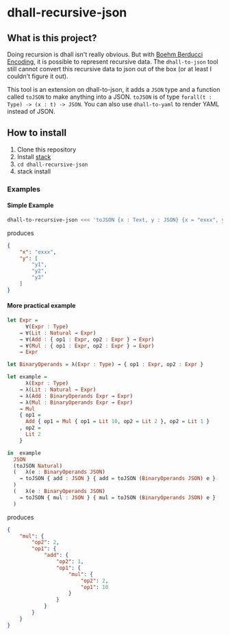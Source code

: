 # dhall-recursive-json

## What is this project?

Doing recursion is dhall isn't really obvious. But with [Boehm Berducci Encoding](https://github.com/dhall-lang/dhall-lang/wiki/How-to-translate-recursive-code-to-Dhall), it is possible to represent recursive data.
The `dhall-to-json` tool still cannot convert this recursive data to json out of the box (or at least I couldn't figure it out).

This tool is an extension on dhall-to-json, it adds a `JSON` type and a function called `toJSON` to make anything into a JSON.
`toJSON` is of type `forall(t : Type) -> (x : t) -> JSON`. You can also use `dhall-to-yaml` to render YAML instead of JSON.

## How to install

1. Clone this repository
1. Install [stack](https://docs.haskellstack.org/en/stable/README/)
1. `cd dhall-recursive-json`
1. stack install

### Examples

#### Simple Example

```bash
dhall-to-recursive-json <<< 'toJSON {x : Text, y : JSON} {x = "exxx", y = toJSON (List Text) ["y1", "y2", "y3"]}'
```

produces

```json
{
    "x": "exxx",
    "y": [
        "y1",
        "y2",
        "y3"
    ]
}
```

#### More practical example

```haskell
let Expr =
      ∀(Expr : Type)
    → ∀(Lit : Natural → Expr)
    → ∀(Add : { op1 : Expr, op2 : Expr } → Expr)
    → ∀(Mul : { op1 : Expr, op2 : Expr } → Expr)
    → Expr

let BinaryOperands = λ(Expr : Type) → { op1 : Expr, op2 : Expr }

let example =
      λ(Expr : Type)
    → λ(Lit : Natural → Expr)
    → λ(Add : BinaryOperands Expr → Expr)
    → λ(Mul : BinaryOperands Expr → Expr)
    → Mul
    { op1 =
      Add { op1 = Mul { op1 = Lit 10, op2 = Lit 2 }, op2 = Lit 1 }
    , op2 =
      Lit 2
    }

in  example
  JSON
  (toJSON Natural)
  (   λ(e : BinaryOperands JSON)
    → toJSON { add : JSON } { add = toJSON (BinaryOperands JSON) e }
  )
  (   λ(e : BinaryOperands JSON)
    → toJSON { mul : JSON } { mul = toJSON (BinaryOperands JSON) e }
  )
```

produces

```json
{
    "mul": {
        "op2": 2,
        "op1": {
            "add": {
                "op2": 1,
                "op1": {
                    "mul": {
                        "op2": 2,
                        "op1": 10
                    }
                }
            }
        }
    }
}
```
